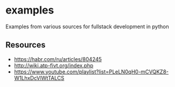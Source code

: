 # examples
Examples from various sources for fullstack development in python


## Resources

* https://habr.com/ru/articles/804245
* http://wiki.atp-fivt.org/index.php
* https://www.youtube.com/playlist?list=PLeLN0qH0-mCVQKZ8-W1LhxDcVlWtTALCS
